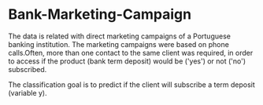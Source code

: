 # Bank-Marketing-Campaign

The data is related with direct marketing campaigns of a Portuguese banking institution. The marketing campaigns were based on phone calls.Often, more than one contact to the same client was required, in order to access if the product (bank term deposit) would be ('yes') or not ('no') subscribed. 

The classification goal is to predict if the client will subscribe a term deposit (variable y).

